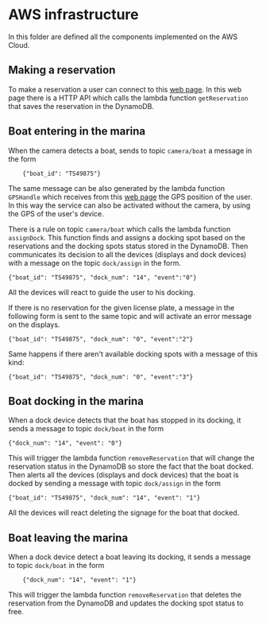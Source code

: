 # AWS infrastructure

In this folder are defined all the components implemented on the AWS Cloud.

## Making a reservation

To make a reservation a user can connect to this [web page](https://kernel-machine.github.io/IoTGroupProject/#/reservation). In this web page there is a HTTP API which calls the lambda function `getReservation` that saves the reservation in the DynamoDB.

## Boat entering in the marina

When the camera detects a boat, sends to topic `camera/boat` a message in the form

        {"boat_id": "TS49875"}

The same message can be also generated by the lambda function `GPSHandle` which receives from this [web page](https://kernel-machine.github.io/IoTGroupProject/#/gps) the GPS position of the user. In this way the service can also be activated without the camera, by using the GPS of the user's device.

There is a rule on topic `camera/boat` which calls the lambda function `assignDock`. This function finds and assigns a docking spot based on the reservations and the docking spots status stored in the DynamoDB. Then communicates its decision to all the devices (displays and dock devices) with a message on the topic `dock/assign` in the form.

    {"boat_id": "TS49875", "dock_num": "14", "event":"0"}

All the devices will react to guide the user to his docking.

If there is no reservation for the given license plate, a message in the following form is sent to the same topic and will activate an error message on the displays.

```
{"boat_id": "TS49875", "dock_num": "0", "event":"2"}
```

Same happens if there aren't available docking spots with a message of this kind:

```
{"boat_id": "TS49875", "dock_num": "0", "event":"3"}
```

## Boat docking in the marina

When a dock device detects that the boat has stopped in its docking, it sends a message to topic `dock/boat` in the form

```
{"dock_num": "14", "event": "0"}
```

This will trigger the lambda function `removeReservation` that will change the reservation status in the DynamoDB so store the fact that the boat docked. Then alerts all the devices (displays and dock devices) that the boat is docked by sending a message with topic `dock/assign` in the form

    {"boat_id": "TS49875", "dock_num": "14", "event": "1"}

All the devices will react deleting the signage for the boat that docked.

## Boat leaving the marina

When a dock device detect a boat leaving its docking, it sends a message to topic `dock/boat` in the form

        {"dock_num": "14", "event": "1"}

This will trigger the lambda function `removeReservation` that deletes the reservation from the DynamoDB and updates the docking spot status to free.
